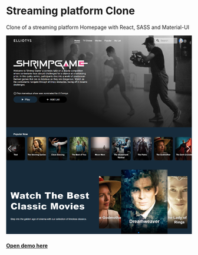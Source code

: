 # Streaming platform Clone

Clone of a streaming platform Homepage with React, SASS and Material-UI

![demo img](web.png)

#### [Open demo here](https://netflix-clone-frontend-six.vercel.app/)